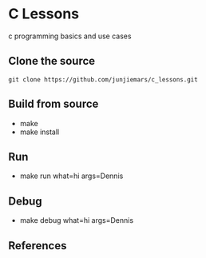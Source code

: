 # C Lessons
c programming basics and use cases

## Clone the source
```shell
git clone https://github.com/junjiemars/c_lessons.git
```

## Build from source
* make
* make install

## Run 
* make run what=hi args=Dennis

## Debug
* make debug what=hi args=Dennis

## References


